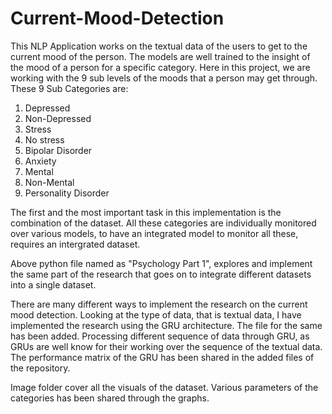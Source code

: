 # Current-Mood-Detection

This NLP Application works on the textual data of the users to get to the current mood of the person.
The models are well trained to the insight of the mood of a person for a specific category. Here in this project, 
we are working with the 9 sub levels of the moods that a person may get through.
These 9 Sub Categories are:
1. Depressed
2. Non-Depressed
3. Stress
4. No stress
5. Bipolar Disorder
6. Anxiety
7. Mental
8. Non-Mental
9. Personality Disorder


The first and the  most important task in this implementation is the combination of the dataset.
All these categories are individually monitored over various models, to have an integrated model to monitor all these, requires an intergrated dataset. 

Above python file named as "Psychology Part 1", explores and implement the same part of the research that goes on to integrate different datasets into a single dataset. 

There are many different ways to implement the research on the current mood detection. Looking at the type of data, that is textual data, I have implemented the research using the GRU architecture. The file for the same has been added. 
Processing different sequence of data through GRU, as GRUs are well know for their working over the sequence of the textual data. 
The performance matrix of the GRU has been shared in the added files of the repository. 

Image  folder cover all the visuals of the dataset. Various parameters of the categories has been shared through the graphs.


